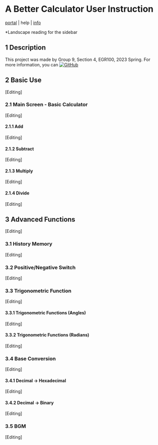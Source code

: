 # A Better Calculator User Instruction

<a href='https://abcalculator.github.io/portal/'>portal</a> | help | <a href='https://abcalculator.github.io/info/'>info</a>

*Landscape reading for the sidebar

## 1 Description

This project was made by Group 9, Section 4, EGR100, 2023 Spring.
For more information, you can <a href='https://github.com/ABCalculator'><img src="https://img.shields.io/badge/-Follow_Us_On_GitHub-222222?logo=GitHub&amp;logoColor=white" referrerpolicy="no-referrer" alt="GitHub"></a>

## 2 Basic Use

[Editing]

### 2.1 Main Screen - Basic Calculator

[Editing]

#### 2.1.1 Add

[Editing]

#### 2.1.2 Subtract

[Editing]

#### 2.1.3 Multiply

[Editing]

#### 2.1.4 Divide

[Editing]

## 3 Advanced Functions

[Editing]

### 3.1 History Memory

[Editing]

### 3.2 Positive/Negative Switch

[Editing]

### 3.3 Trigonometric Function

[Editing]

#### 3.3.1 Trigonometric Functions (Angles)

[Editing]

#### 3.3.2 Trigonometric Functions (Radians)

[Editing]

### 3.4 Base Conversion

[Editing]

#### 3.4.1 Decimal → Hexadecimal

[Editing]

#### 3.4.2 Decimal → Binary

[Editing]

### 3.5 BGM

[Editing]